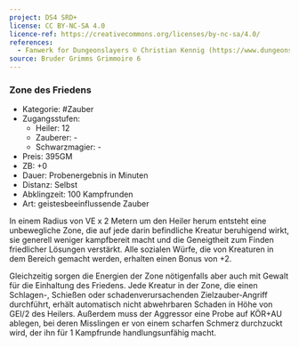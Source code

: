 ```yaml
---
project: DS4 SRD+
license: CC BY-NC-SA 4.0
licence-ref: https://creativecommons.org/licenses/by-nc-sa/4.0/
references: 
  - Fanwerk for Dungeonslayers © Christian Kennig (https://www.dungeonslayers.net/)
source: Bruder Grimms Grimmoire 6
---
```


### Zone des Friedens

- Kategorie: #Zauber
- Zugangsstufen:
  - Heiler: 12
  - Zauberer: -
  - Schwarzmagier: -
- Preis: 395GM
- ZB: +0
- Dauer: Probenergebnis in Minuten
- Distanz: Selbst
- Abklingzeit: 100 Kampfrunden
- Art: geistesbeeinflussende Zauber

In einem Radius von VE x 2 Metern um den Heiler herum entsteht eine unbewegliche Zone, die auf jede darin befindliche Kreatur beruhigend wirkt, sie generell weniger kampfbereit macht und die Geneigtheit zum Finden friedlicher Lösungen verstärkt. Alle sozialen Würfe, die von Kreaturen in dem Bereich gemacht werden, erhalten einen Bonus von +2.

Gleichzeitig sorgen die Energien der Zone nötigenfalls aber auch mit Gewalt für die Einhaltung des Friedens. Jede Kreatur in der Zone, die einen Schlagen-, Schießen oder schadenverursachenden Zielzauber-Angriff durchführt, erhält automatisch nicht abwehrbaren Schaden in Höhe von GEI/2 des Heilers. Außerdem muss der Aggressor eine Probe auf KÖR+AU ablegen, bei deren Misslingen er von einem scharfen Schmerz durchzuckt wird, der ihn für 1 Kampfrunde handlungsunfähig macht.

